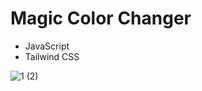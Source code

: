 # Magic Color Changer

- JavaScript
- Tailwind CSS

![1 (2)](https://github.com/shon-developer/MagicColorApp---JavaScript/assets/119747143/1743d111-0f49-4e1d-8da3-a6bba0742b4c)
